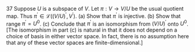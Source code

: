 37 Suppose $U$ is a subspace of $V$. Let $\pi: V \rightarrow V / U$ be the usual quotient map. Thus $\pi^{\prime} \in \mathcal{L}\left((V / U)^{\prime}, V^{\prime}\right)$.
(a) Show that $\pi^{\prime}$ is injective.
(b) Show that range $\pi^{\prime}=U^{0}$.
(c) Conclude that $\pi^{\prime}$ is an isomorphism from $(V / U)^{\prime}$ onto $U^{0}$.
[The isomorphism in part (c) is natural in that it does not depend on a choice of basis in either vector space. In fact, there is no assumption here that any of these vector spaces are finite-dimensional.]